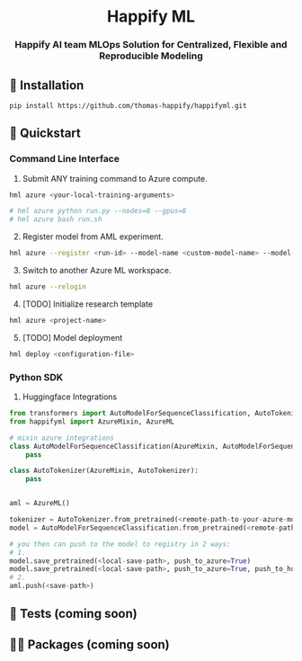 <div align="center">

# Happify ML

<h3 align="center">
    <p>Happify AI team MLOps Solution for Centralized, Flexible and Reproducible Modeling</p>
</h3>


</div>

## 🐳 Installation
```
pip install https://github.com/thomas-happify/happifyml.git
```

## 🚀 Quickstart

### Command Line Interface

1. Submit ANY training command to Azure compute.
```bash
hml azure <your-local-training-arguments>

# hml azure python run.py --nodes=8 --gpus=8
# hml azure bash run.sh
```

2. Register model from AML experiment.
```bash
hml azure --register <run-id> --model-name <custom-model-name> --model-path <model-remote-path-on-azure>
```

3. Switch to another Azure ML workspace.
```bash
hml azure --relogin
```

4. [TODO] Initialize research template
```bash
hml azure <project-name>
```

5. [TODO] Model deployment
```bash
hml deploy <configuration-file>
```

### Python SDK
1. Huggingface Integrations
```python
from transformers import AutoModelForSequenceClassification, AutoTokenizer
from happifyml import AzureMixin, AzureML

# mixin azure integrations
class AutoModelForSequenceClassification(AzureMixin, AutoModelForSequenceClassification):
    pass

class AutoTokenizer(AzureMixin, AutoTokenizer):
    pass


aml = AzureML()

tokenizer = AutoTokenizer.from_pretrained(<remote-path-to-your-azure-model>, workspace=aml.workspace)
model = AutoModelForSequenceClassification.from_pretrained(<remote-path-to-your-azure-model>, workspace=aml.workspace)

# you then can push to the model to registry in 2 ways:
# 1.
model.save_pretrained(<local-save-path>, push_to_azure=True)
model.save_pretrained(<local-save-path>, push_to_azure=True, push_to_hub=True) # you can push to 2 places as well
# 2.
aml.push(<save-path>)

```


## 🧪 Tests (coming soon)

## 🧑‍💻 Packages (coming soon)
